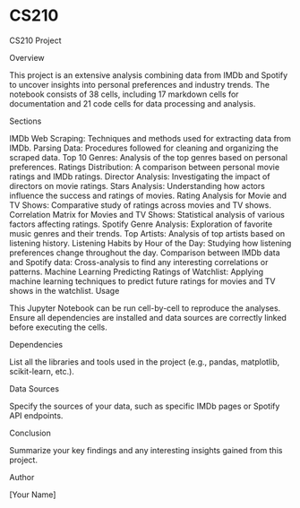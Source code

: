 # CS210

CS210 Project

Overview

This project is an extensive analysis combining data from IMDb and Spotify to uncover insights into personal preferences and industry trends. The notebook consists of 38 cells, including 17 markdown cells for documentation and 21 code cells for data processing and analysis.

Sections

IMDb
Web Scraping: Techniques and methods used for extracting data from IMDb.
Parsing Data: Procedures followed for cleaning and organizing the scraped data.
Top 10 Genres: Analysis of the top genres based on personal preferences.
Ratings Distribution: A comparison between personal movie ratings and IMDb ratings.
Director Analysis: Investigating the impact of directors on movie ratings.
Stars Analysis: Understanding how actors influence the success and ratings of movies.
Rating Analysis for Movie and TV Shows: Comparative study of ratings across movies and TV shows.
Correlation Matrix for Movies and TV Shows: Statistical analysis of various factors affecting ratings.
Spotify
Genre Analysis: Exploration of favorite music genres and their trends.
Top Artists: Analysis of top artists based on listening history.
Listening Habits by Hour of the Day: Studying how listening preferences change throughout the day.
Comparison between IMDb data and Spotify data: Cross-analysis to find any interesting correlations or patterns.
Machine Learning
Predicting Ratings of Watchlist: Applying machine learning techniques to predict future ratings for movies and TV shows in the watchlist.
Usage

This Jupyter Notebook can be run cell-by-cell to reproduce the analyses. Ensure all dependencies are installed and data sources are correctly linked before executing the cells.

Dependencies

List all the libraries and tools used in the project (e.g., pandas, matplotlib, scikit-learn, etc.).

Data Sources

Specify the sources of your data, such as specific IMDb pages or Spotify API endpoints.

Conclusion

Summarize your key findings and any interesting insights gained from this project.

Author

[Your Name]
